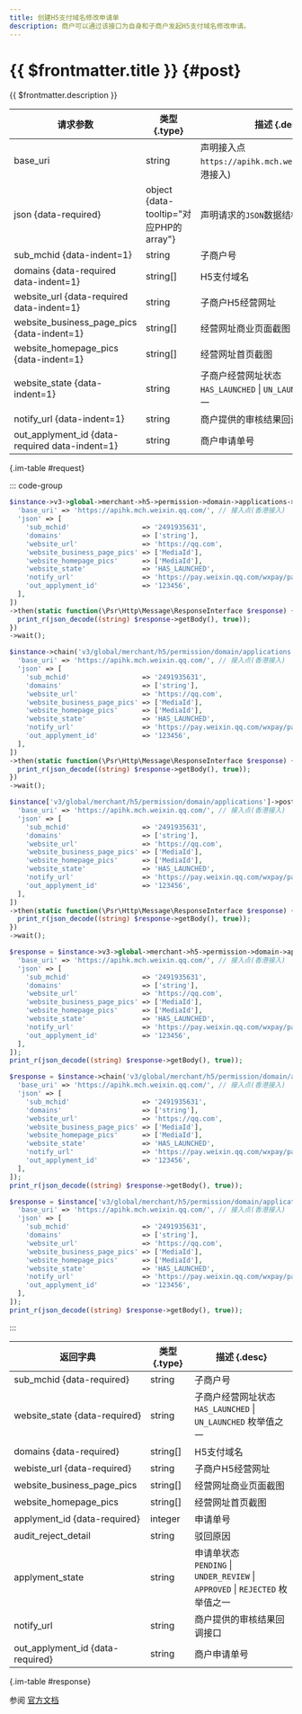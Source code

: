 ```yaml
---
title: 创建H5支付域名修改申请单
description: 商户可以通过该接口为自身和子商户发起H5支付域名修改申请。
---
```


# {{ $frontmatter.title }} {#post}

{{ $frontmatter.description }}

| 请求参数 | 类型 {.type} | 描述 {.desc}
| --- | --- | ---
| base_uri | string | 声明接入点`https://apihk.mch.weixin.qq.com/`(香港接入)
| json {data-required} | object {data-tooltip="对应PHP的array"} | 声明请求的`JSON`数据结构
| sub_mchid {data-indent=1} | string | 子商户号
| domains {data-required data-indent=1} | string[] | H5支付域名
| website_url {data-required data-indent=1} | string | 子商户H5经营网址
| website_business_page_pics {data-indent=1} | string[] | 经营网址商业页面截图
| website_homepage_pics {data-indent=1} | string[] | 经营网址首页截图
| website_state {data-indent=1} | string | 子商户经营网址状态<br/>`HAS_LAUNCHED` \| `UN_LAUNCHED` 枚举值之一
| notify_url {data-indent=1} | string | 商户提供的审核结果回调接口
| out_applyment_id {data-required data-indent=1} | string | 商户申请单号

{.im-table #request}

::: code-group

```php [异步纯链式]
$instance->v3->global->merchant->h5->permission->domain->applications->postAsync([
  'base_uri' => 'https://apihk.mch.weixin.qq.com/', // 接入点(香港接入)
  'json' => [
    'sub_mchid'                  => '2491935631',
    'domains'                    => ['string'],
    'website_url'                => 'https://qq.com',
    'website_business_page_pics' => ['MediaId'],
    'website_homepage_pics'      => ['MediaId'],
    'website_state'              => 'HAS_LAUNCHED',
    'notify_url'                 => 'https://pay.weixin.qq.com/wxpay/pay.action',
    'out_applyment_id'           => '123456',
  ],
])
->then(static function(\Psr\Http\Message\ResponseInterface $response) {
  print_r(json_decode((string) $response->getBody(), true));
})
->wait();
```

```php [异步声明式]
$instance->chain('v3/global/merchant/h5/permission/domain/applications')->postAsync([
  'base_uri' => 'https://apihk.mch.weixin.qq.com/', // 接入点(香港接入)
  'json' => [
    'sub_mchid'                  => '2491935631',
    'domains'                    => ['string'],
    'website_url'                => 'https://qq.com',
    'website_business_page_pics' => ['MediaId'],
    'website_homepage_pics'      => ['MediaId'],
    'website_state'              => 'HAS_LAUNCHED',
    'notify_url'                 => 'https://pay.weixin.qq.com/wxpay/pay.action',
    'out_applyment_id'           => '123456',
  ],
])
->then(static function(\Psr\Http\Message\ResponseInterface $response) {
  print_r(json_decode((string) $response->getBody(), true));
})
->wait();
```

```php [异步属性式]
$instance['v3/global/merchant/h5/permission/domain/applications']->postAsync([
  'base_uri' => 'https://apihk.mch.weixin.qq.com/', // 接入点(香港接入)
  'json' => [
    'sub_mchid'                  => '2491935631',
    'domains'                    => ['string'],
    'website_url'                => 'https://qq.com',
    'website_business_page_pics' => ['MediaId'],
    'website_homepage_pics'      => ['MediaId'],
    'website_state'              => 'HAS_LAUNCHED',
    'notify_url'                 => 'https://pay.weixin.qq.com/wxpay/pay.action',
    'out_applyment_id'           => '123456',
  ],
])
->then(static function(\Psr\Http\Message\ResponseInterface $response) {
  print_r(json_decode((string) $response->getBody(), true));
})
->wait();
```

```php [同步纯链式]
$response = $instance->v3->global->merchant->h5->permission->domain->applications->post([
  'base_uri' => 'https://apihk.mch.weixin.qq.com/', // 接入点(香港接入)
  'json' => [
    'sub_mchid'                  => '2491935631',
    'domains'                    => ['string'],
    'website_url'                => 'https://qq.com',
    'website_business_page_pics' => ['MediaId'],
    'website_homepage_pics'      => ['MediaId'],
    'website_state'              => 'HAS_LAUNCHED',
    'notify_url'                 => 'https://pay.weixin.qq.com/wxpay/pay.action',
    'out_applyment_id'           => '123456',
  ],
]);
print_r(json_decode((string) $response->getBody(), true));
```

```php [同步声明式]
$response = $instance->chain('v3/global/merchant/h5/permission/domain/applications')->post([
  'base_uri' => 'https://apihk.mch.weixin.qq.com/', // 接入点(香港接入)
  'json' => [
    'sub_mchid'                  => '2491935631',
    'domains'                    => ['string'],
    'website_url'                => 'https://qq.com',
    'website_business_page_pics' => ['MediaId'],
    'website_homepage_pics'      => ['MediaId'],
    'website_state'              => 'HAS_LAUNCHED',
    'notify_url'                 => 'https://pay.weixin.qq.com/wxpay/pay.action',
    'out_applyment_id'           => '123456',
  ],
]);
print_r(json_decode((string) $response->getBody(), true));
```

```php [同步属性式]
$response = $instance['v3/global/merchant/h5/permission/domain/applications']->post([
  'base_uri' => 'https://apihk.mch.weixin.qq.com/', // 接入点(香港接入)
  'json' => [
    'sub_mchid'                  => '2491935631',
    'domains'                    => ['string'],
    'website_url'                => 'https://qq.com',
    'website_business_page_pics' => ['MediaId'],
    'website_homepage_pics'      => ['MediaId'],
    'website_state'              => 'HAS_LAUNCHED',
    'notify_url'                 => 'https://pay.weixin.qq.com/wxpay/pay.action',
    'out_applyment_id'           => '123456',
  ],
]);
print_r(json_decode((string) $response->getBody(), true));
```

:::

| 返回字典 | 类型 {.type} | 描述 {.desc}
| --- | --- | ---
| sub_mchid {data-required} | string | 子商户号
| website_state {data-required} | string | 子商户经营网址状态<br/>`HAS_LAUNCHED` \| `UN_LAUNCHED` 枚举值之一
| domains {data-required} | string[] | H5支付域名
| webiste_url {data-required} | string | 子商户H5经营网址
| website_business_page_pics | string[] | 经营网址商业页面截图
| website_homepage_pics | string[] | 经营网址首页截图
| applyment_id {data-required} | integer | 申请单号
| audit_reject_detail | string | 驳回原因
| applyment_state | string | 申请单状态<br/>`PENDING` \| `UNDER_REVIEW` \| `APPROVED` \| `REJECTED` 枚举值之一
| notify_url | string | 商户提供的审核结果回调接口
| out_applyment_id {data-required} | string | 商户申请单号

{.im-table #response}

参阅 [官方文档](https://pay.weixin.qq.com/wiki/doc/api_external/ch/apis/chapter4_4_4.shtml)
